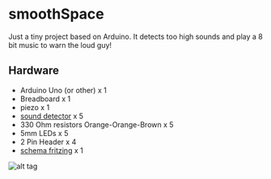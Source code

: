 # smoothSpace

Just a tiny project based on Arduino. It detects too high sounds and play a 8 bit music to warn the loud guy!


## Hardware

* Arduino Uno (or other) x 1
* Breadboard x 1
* piezo x 1
* [sound detector](https://www.sparkfun.com/products/12642) x 5 
* 330 Ohm resistors Orange-Orange-Brown x 5
* 5mm LEDs x 5
* 2 Pin Header x 4
* [schema fritzing](https://github.com/smoothSpace/smoothSpace/blob/dev/smoothSpace.fzz) x 1

![alt tag](https://github.com/smoothSpace/smoothSpace/blob/dev/smoothSpace_bb.png)
